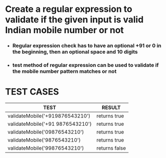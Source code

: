 # Create a regular expression to validate if the given input is valid Indian mobile number or not

- ### Regular expression check has to have an optional +91 or 0 in the beginning, then an optional space and 10 digits
- ### test method of regular expression can be used to validate if the mobile number pattern matches or not


# TEST CASES

| TEST                             | RESULT        |
| -------------------------------- | ------------- |
| validateMobile('+919876543210')  | returns true  |
| validateMobile('+91 9876543210') | returns true  |
| validateMobile('09876543210')    | returns true  |
| validateMobile('9876543210')     | returns true  |
| validateMobile('99876543210')    | returns false |
